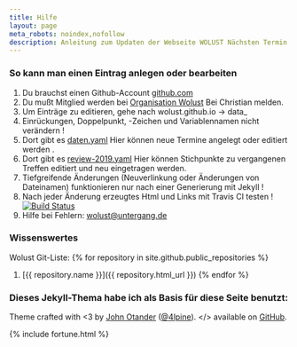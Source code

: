 ```yaml
---
title: Hilfe
layout: page
meta_robots: noindex,nofollow
description: Anleitung zum Updaten der Webseite WOLUST Nächsten Termin und Zusammenfassung
---
```


### So kann man einen Eintrag anlegen oder bearbeiten


1. Du brauchst einen Github-Account [github.com](https://github.com/)
2. Du mußt Mitglied werden bei [Organisation Wolust](https://github.com/Wolust) Bei  Christian melden.
3. Um Einträge zu editieren, gehe nach wolust.github.io  -> data_
10. <span class="red">Einrückungen, Doppelpunkt, -Zeichen und Variablennamen nicht verändern !</span>
4. Dort gibt es [daten.yaml](https://github.com/Wolust/wolust.github.io/blob/master/_data/daten.yaml) Hier können neue Termine angelegt oder editiert werden .
5. Dort gibt es [review-2019.yaml](https://github.com/Wolust/wolust.github.io/blob/master/_data/review-2019.yaml) Hier können Stichpunkte zu vergangenen Treffen editiert und neu eingetragen werden. 
7. Tiefgreifende  Änderungen (Neuverlinkung oder Änderungen von Dateinamen)  funktionieren nur  nach einer Generierung mit Jekyll  !
8. Nach jeder  Änderung erzeugtes Html und Links mit Travis CI testen ! [![Build Status](https://travis-ci.org/Wolust/wolust.github.io.svg?branch=master)](https://travis-ci.org/Wolust/wolust.github.io)
9. Hilfe bei Fehlern: wolust@untergang.de

### Wissenswertes
Wolust Git-Liste: {% for repository in site.github.public_repositories %}
1. [{{ repository.name }}]({{ repository.html_url }})
{% endfor %}



### Dieses Jekyll-Thema habe ich als Basis für diese Seite benutzt:
Theme crafted with &lt;3 by <a href="http://johnotander.com">John Otander</a> (<a href="https://twitter.com/4lpine">@4lpine</a>).
&lt;/&gt; available on <a href="https://github.com/johnotander/pixyll">GitHub</a>.

 {% include fortune.html %}
